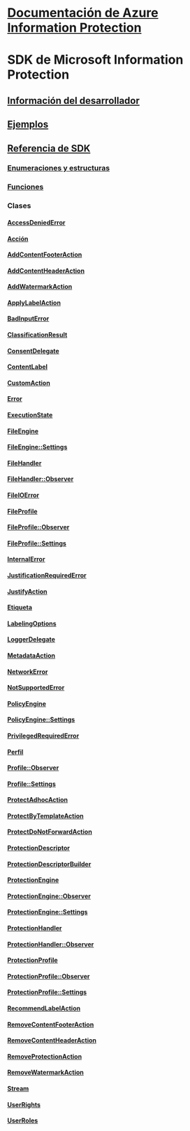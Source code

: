 # [Documentación de Azure Information Protection](/azure/information-protection/)
# SDK de Microsoft Information Protection
## [Información del desarrollador](https://aka.ms/mipdevelopers)
## [Ejemplos](https://aka.ms/mipexamples)
## [Referencia de SDK](mip-sdk-reference.md)
### [Enumeraciones y estructuras](mip-enums-and-structs.md)
### [Funciones](mip-functions.md)
### Clases
#### [AccessDeniedError](class_mip_accessdeniederror.md)  
#### [Acción](class_mip_action.md)  
#### [AddContentFooterAction](class_mip_addcontentfooteraction.md)  
#### [AddContentHeaderAction](class_mip_addcontentheaderaction.md)  
#### [AddWatermarkAction](class_mip_addwatermarkaction.md)  
#### [ApplyLabelAction](class_mip_applylabelaction.md)  
#### [BadInputError](class_mip_badinputerror.md)  
#### [ClassificationResult](class_mip_classificationresult.md)  
#### [ConsentDelegate](class_consentdelegate.md)
#### [ContentLabel](class_mip_contentlabel.md)  
#### [CustomAction](class_mip_customaction.md)  
#### [Error](class_mip_error.md)  
#### [ExecutionState](class_mip_executionstate.md)  
#### [FileEngine](class_mip_fileengine.md)  
#### [FileEngine::Settings](class_mip_fileengine::settings.md)  
#### [FileHandler](class_mip_filehandler.md)  
#### [FileHandler::Observer](class_mip_filehandler::observer.md)  
#### [FileIOError](class_mip_fileioerror.md)  
#### [FileProfile](class_mip_fileprofile.md)  
#### [FileProfile::Observer](class_mip_fileprofile_observer.md)  
#### [FileProfile::Settings](class_mip_fileprofile_settings.md)  
#### [InternalError](class_mip_internalerror.md)  
#### [JustificationRequiredError](class_mip_justificationrequirederror.md)  
#### [JustifyAction](class_mip_justifyaction.md)  
#### [Etiqueta](class_mip_label.md)  
#### [LabelingOptions](class_mip_labelingoptions.md)  
#### [LoggerDelegate](class_mip_loggerdelegate.md)  
#### [MetadataAction](class_mip_metadataaction.md)  
#### [NetworkError](class_mip_networkerror.md)  
#### [NotSupportedError](class_mip_notsupportederror.md)  
#### [PolicyEngine](class_mip_policyengine.md)  
#### [PolicyEngine::Settings](class_mip_policyengine_settings.md)  
#### [PrivilegedRequiredError](class_mip_privilegedrequirederror.md)  
#### [Perfil](class_mip_profile.md)  
#### [Profile::Observer](class_mip_profile_observer.md)  
#### [Profile::Settings](class_mip_profile_settings.md)  
#### [ProtectAdhocAction](class_mip_protectadhocaction.md)  
#### [ProtectByTemplateAction](class_mip_protectbytemplateaction.md)  
#### [ProtectDoNotForwardAction](class_mip_protectdonotforwardaction.md)  
#### [ProtectionDescriptor](class_mip_protectiondescriptor.md)  
#### [ProtectionDescriptorBuilder](class_mip_protectiondescriptorbuilder.md)  
#### [ProtectionEngine](class_mip_protectionengine.md)  
#### [ProtectionEngine::Observer](class_mip_protectionengine_observer.md)  
#### [ProtectionEngine::Settings](class_mip_protectionengine_settings.md)  
#### [ProtectionHandler](class_mip_protectionhandler.md)  
#### [ProtectionHandler::Observer](class_mip_protectionhandler_observer.md)  
#### [ProtectionProfile](class_mip_protectionprofile.md)  
#### [ProtectionProfile::Observer](class_mip_protectionprofile_observer.md)  
#### [ProtectionProfile::Settings](class_mip_protectionprofile_settings.md)  
#### [RecommendLabelAction](class_mip_recommendlabelaction.md)  
#### [RemoveContentFooterAction](class_mip_removecontentfooteraction.md)  
#### [RemoveContentHeaderAction](class_mip_removecontentheaderaction.md)  
#### [RemoveProtectionAction](class_mip_removeprotectionaction.md)  
#### [RemoveWatermarkAction](class_mip_removewatermarkaction.md)  
#### [Stream](class_mip_stream.md)  
#### [UserRights](class_mip_userrights.md)  
#### [UserRoles](class_mip_userroles.md)  
